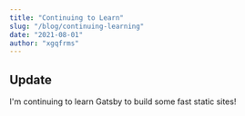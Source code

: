 ```yaml
--- 
title: "Continuing to Learn"
slug: "/blog/continuing-learning"
date: "2021-08-01"
author: "xgqfrms" 
--- 
```

 
## Update
 
I'm continuing to learn Gatsby to build some fast static sites!


<!-- 

http://localhost:8000/blog/continuing-learning



 -->
